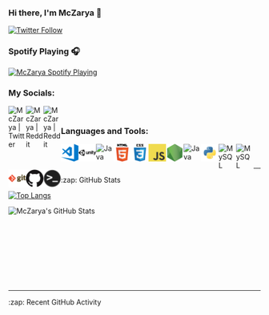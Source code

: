 
### Hi there, I'm McZarya 👋

[![Twitter Follow](https://img.shields.io/twitter/follow/McZaryaThe2nd?color=1DA1F2&logo=twitter&style=for-the-badge)](https://twitter.com/intent/follow?original_referer=https%3A%2F%2Fgithub.com%2FMcZaryaThe2nd&screen_name=McZaryaThe2nd)


### Spotify Playing 🎧

[<img src="https://novatorem-swart-eta.vercel.app/api/spotify" alt="McZarya Spotify Playing" width="415" />](https://open.spotify.com/user/mczarya_?si=EI-2aFA5RxqCigDPEtDF5Q)

### My Socials:

[<img align="left" alt="McZarya | Twitter" width="35px" src="https://cdn.jsdelivr.net/npm/simple-icons@v3/icons/twitter.svg" />][twitter]
[<img align="left" alt="McZarya | Reddit" width="35px" src="https://cdn.jsdelivr.net/npm/simple-icons@v3/icons/reddit.svg" />][reddit]
[<img align="left" alt="McZarya | Reddit" width="35px" src="https://cdn.jsdelivr.net/npm/simple-icons@v3/icons/steam.svg" />][steam]

<br />

### Languages and Tools:

<img align="left" alt="Visual Studio Code" width="35px" src="https://raw.githubusercontent.com/github/explore/80688e429a7d4ef2fca1e82350fe8e3517d3494d/topics/visual-studio-code/visual-studio-code.png" />
<img align="left" alt="Unity" width="35px" src="https://raw.githubusercontent.com/github/explore/80688e429a7d4ef2fca1e82350fe8e3517d3494d/topics/unity/unity.png" />
<img align="left" alt="Java" width="35px" src="https://cdn.jsdelivr.net/npm/simple-icons@v3/icons/cisco.svg" />
<img align="left" alt="HTML5" width="35px" src="https://raw.githubusercontent.com/github/explore/80688e429a7d4ef2fca1e82350fe8e3517d3494d/topics/html/html.png" />
<img align="left" alt="CSS3" width="35px" src="https://raw.githubusercontent.com/github/explore/80688e429a7d4ef2fca1e82350fe8e3517d3494d/topics/css/css.png" />
<img align="left" alt="JavaScript" width="35px" src="https://raw.githubusercontent.com/github/explore/80688e429a7d4ef2fca1e82350fe8e3517d3494d/topics/javascript/javascript.png" />
<img align="left" alt="Node.js" width="35px" src="https://raw.githubusercontent.com/github/explore/80688e429a7d4ef2fca1e82350fe8e3517d3494d/topics/nodejs/nodejs.png" />
<img align="left" alt="Java" width="35px" src="https://cdn.jsdelivr.net/npm/simple-icons@v3/icons/java.svg" />
<img align="left" alt="Python" width="35px" src="https://raw.githubusercontent.com/github/explore/80688e429a7d4ef2fca1e82350fe8e3517d3494d/topics/python/python.png" />
<img align="left" alt="MySQL" width="35px" src="https://cdn.jsdelivr.net/npm/simple-icons@v3/icons/cpanel.svg" />
<img align="left" alt="MySQL" width="35px" src="https://cdn.jsdelivr.net/npm/simple-icons@v3/icons/mysql.svg" />
<img align="left" alt="Git" width="35px" src="https://raw.githubusercontent.com/github/explore/80688e429a7d4ef2fca1e82350fe8e3517d3494d/topics/git/git.png" />
<img align="left" alt="GitHub" width="35px" src="https://raw.githubusercontent.com/github/explore/78df643247d429f6cc873026c0622819ad797942/topics/github/github.png" />
<img align="left" alt="Terminal" width="35px" src="https://raw.githubusercontent.com/github/explore/80688e429a7d4ef2fca1e82350fe8e3517d3494d/topics/terminal/terminal.png" />

<br />
<br />

---

  <summary>:zap: GitHub Stats</summary>

  [![Top Langs](https://github-readme-stats.vercel.app/api/top-langs/?username=McZarya&layout=compact&theme=tokyonight)](https://github.com/McZarya/github-readme-stats)

  <img align="left" alt="McZarya's GitHub Stats" src="https://github-readme-stats.codestackr.vercel.app/api?username=McZarya&show_icons=true&hide_border=true&count_private=true&theme=tokyonight" />

<br />
<br />
<br />
<br />
<br />
<br />
<br />
<br />
<br />

---

<summary>:zap: Recent GitHub Activity</summary>
  
<!--START_SECTION:activity-->


[twitter]: https://twitter.com/McZaryaThe2nd
[reddit]:  https://www.reddit.com/user/McZarya
[steam]:   https://steamcommunity.com/id/not-using-cheats-is-hard/
